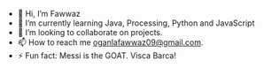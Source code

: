 - 👋 Hi, I’m Fawwaz
- 🌱 I’m currently learning Java, Processing, Python and JavaScript
- 💞️ I’m looking to collaborate on projects.
- 📫 How to reach me oganlafawwaz09@gmail.com.
- ⚡ Fun fact: Messi is the GOAT. Visca Barca!

<!---
fawwaz9/fawwaz9 is a ✨ special ✨ repository because its `README.md` (this file) appears on your GitHub profile.
You can click the Preview link to take a look at your changes.
--->
